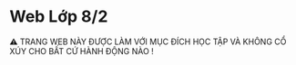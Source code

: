 # Web Lớp 8/2
⚠ TRANG WEB NÀY ĐƯỢC LÀM VỚI MỤC ĐÍCH HỌC TẬP VÀ KHÔNG CỔ XÚY CHO BẤT CỨ HÀNH ĐỘNG NÀO !
